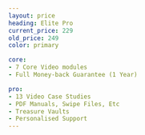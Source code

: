 ```yaml
---
layout: price
heading: Elite Pro
current_price: 229
old_price: 249
color: primary

core:
- 7 Core Video modules
- Full Money-back Guarantee (1 Year)

pro:
- 13 Video Case Studies
- PDF Manuals, Swipe Files, Etc
- Treasure Vaults
- Personalised Support
---
```

